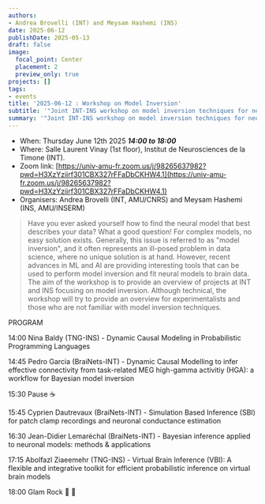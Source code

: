 ```yaml
---
authors:
- Andrea Brovelli (INT) and Meysam Hashemi (INS)
date: 2025-06-12
publishDate: 2025-05-13
draft: false
image:
  focal_point: Center
  placement: 2
  preview_only: true
projects: []
tags:
- events
title: '2025-06-12 : Workshop on Model Inversion'
subtitle: '"Joint INT-INS workshop on model inversion techniques for neuroscience: linking neural models to brain data"'
summary: '"Joint INT-INS workshop on model inversion techniques for neuroscience: linking neural models to brain data".'
---
```



* When: Thursday June 12th 2025 ***14:00 to 18:00*** 
* Where: Salle Laurent Vinay (1st floor), Institut de Neurosciences de la Timone (INT).
* Zoom link: [https://univ-amu-fr.zoom.us/j/98265637982?pwd=H3XzYziirf301CBX327rFFaDbCKHW4.1](https://univ-amu-fr.zoom.us/j/98265637982?pwd=H3XzYziirf301CBX327rFFaDbCKHW4.1)
* Organisers: Andrea Brovelli (INT, AMU/CNRS) and Meysam Hashemi (INS, AMU/INSERM)

> Have you ever asked yourself how to find the neural model that best describes your data? What a good question! For complex models, no easy solution exists. Generally, this issue is referred to as "model inversion", and it often represents an ill-posed problem in data science, where no unique solution is at hand. However, recent advances in ML and AI are providing interesting tools that can be used to perform model inversion and fit neural models to brain data.
The aim of the workshop is to provide an overview of projects at INT and INS focusing on model inversion. Although technical, the workshop will try to provide an overview for experimentalists and those who are not familiar with model inversion techniques.

PROGRAM

14:00 Nina Baldy (TNG-INS) - Dynamic Causal Modeling in Probabilistic Programming Languages

14:45 Pedro Garcia (BraiNets-INT) - Dynamic Causal Modelling to infer effective connectivity from task-related MEG high-gamma activitiy (HGA): a workflow for Bayesian model inversion 

15:30 Pause  :coffee: 

15:45 Cyprien Dautrevaux (BraiNets-INT) - Simulation Based Inference (SBI) for patch clamp recordings and neuronal conductance estimation

16:30 Jean-Didier Lemaréchal (BraiNets-INT) - Bayesian inference applied to neuronal models: methods & applications

17:15 Abolfazl Ziaeemehr (TNG-INS) - Virtual Brain Inference (VBI): A flexible and integrative toolkit for efficient probabilistic inference on virtual brain models 

18:00 Glam Rock  :beers:  :peanuts: 


